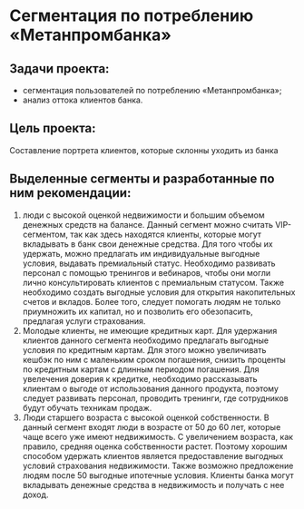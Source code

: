 # Сегментация по потреблению «Метанпромбанка»
## Задачи проекта:
* сегментация пользователей по потреблению «Метанпромбанка»;
* анализ оттока клиентов банка.
## Цель проекта: 
Составление портрета клиентов, которые склонны уходить из банка
## Выделенные сегменты и разработанные по ним рекомендации:
1) люди с высокой оценкой недвижимости и большим объемом денежных средств на балансе. Данный сегмент можно считать VIP-сегментом, так как здесь находятся клиенты, которые могут вкладывать в банк свои денежные средства. Для того чтобы их удержать, можно предлагать им индивидуальные выгодные условия, выдавать премиальный статус. Необходимо развивать персонал с помощью тренингов и вебинаров, чтобы они могли лично консультировать клиентов с премиальным статусом. Также необходимо создать выгодные условия для открытия накопительных счетов и вкладов. Более того, следует помогать людям не только приумножить их капитал, но и позволить его обезопасить, предлагая услуги страхования.
2) Молодые клиенты, не имеющие кредитных карт. Для удержания клиентов данного сегмента необходимо предлагать выгодные условия по кредитным картам. Для этого можно увеличивать кешбэк по ним с маленьким сроком погашения, снизить проценты по кредитным картам с длинным периодом погашения. Для увелечения доверия к кредитке, необходимо рассказывать клиентам о выгоде от использования данного продукта, поэтому следует развивать персонал, проводить тренинги, где сотрудников будут обучать техникам продаж.
3) Люди старшего возраста с высокой оценкой собственности. В данный сегмент входят люди в возрасте от 50 до 60 лет, которые чаще всего уже имеют недвижимость. С увеличением возраста, как правило, средняя оценка собственности растет. Поэтому хорошим способом удержать клиентов является предоставление выгодных условий страхования недвижимости. Также возможно предложение людям после 50 выгодные ипотечные условия. Клиенты банка могут вкладывать денежные средства в недвижимость и получать с нее доход.
